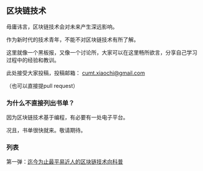 ## 区块链技术

毋庸讳言，区块链技术会对未来产生深远影响。

作为新时代的技术青年，不能不对区块链技术有所了解。

这里就像一个黑板报，又像一个讨论所，大家可以在这里畅所欲言，分享自己学习过程中的经验和教训。

此处接受大家投稿，投稿邮箱：
cumt.xiaochi@gmail.com

（也可以直接提pull request）

### 为什么不直接列出书单？

因为区块链技术基于编程，有必要有一处电子平台。

况且，书单很快就来。敬请期待。

### 列表

第一弹：[迄今为止最平易近人的区块链技术向科普](1.html)
